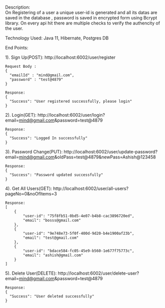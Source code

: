 Description:  
    On Registering of a user a unique user-id is generated and all its datas are saved in the database , password is saved in encrypted form using Bcrypt library. On every api hit there are multiple checks to verify the authencity of the user.
    
Technology Used:
    Java 11, Hibernate, Postgres DB


End Points:

1). Sign Up(POST): http://localhost:6002/user/register
    
    Request Body : 
    {
      "emailId" : "mind@gmail.com",
      "password" : "test@4879"
    }
    
    Response:
    {
      "Success": "User registered successfully, please login"
    }

2). Login(GET): http://localhost:6002/user/login?email=mind@gmail.com&password=test@4879

    Response:
    {
      "Success": "Logged In successfully"
    }

3). Password Change(PUT): http://localhost:6002/user/update-password?email=mind@gmail.com&oldPass=test@4879&newPass=Ashish@123458
    
    Response:
    {
      "Success": "Password updated successfully"
    }

4). Get All Users(GET): http://localhost:6002/user/all-users?pageNo=0&noOfItems=3

    Response:
    [
        {
            "user-id": "75f8fb51-0bd5-4e07-b4b8-cac3896720ed",
            "email": "bosss@gmail.com"
        },
        {
            "user-id": "9e748e73-5f0f-400d-9d20-b4e1900af23b",
            "email": "test@gmail.com"
        },
        {
            "user-id": "bdace584-fc05-45e9-b560-1e677f75773c",
            "email": "ashish@gmail.com"
        }
    ]

5). Delete User(DELETE): http://localhost:6002/user/delete-user?email=mind@gmail.com&password=test@4879 

    Response:
    {
      "Success": "User deleted successfully"
    }
